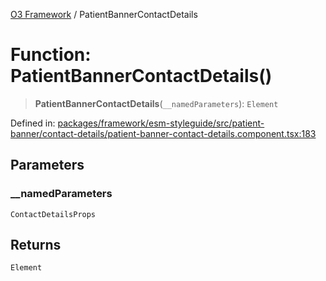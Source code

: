 [O3 Framework](../API.md) / PatientBannerContactDetails

# Function: PatientBannerContactDetails()

> **PatientBannerContactDetails**(`__namedParameters`): `Element`

Defined in: [packages/framework/esm-styleguide/src/patient-banner/contact-details/patient-banner-contact-details.component.tsx:183](https://github.com/UjjawalPrabhat/openmrs-esm-core/blob/main/packages/framework/esm-styleguide/src/patient-banner/contact-details/patient-banner-contact-details.component.tsx#L183)

## Parameters

### \_\_namedParameters

`ContactDetailsProps`

## Returns

`Element`
